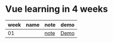 # Vue learning in 4 weeks

| week | name | note | demo |
|--|--|--|--|
| 01 | |[note]() | [Demo]() |
